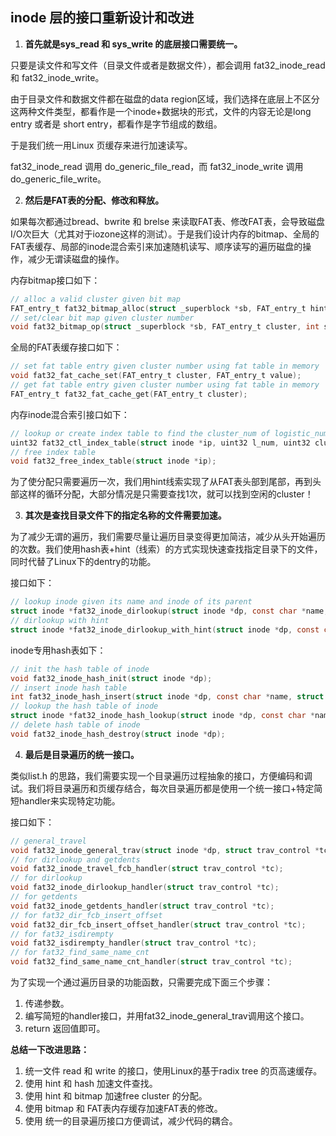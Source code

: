 ## inode 层的接口重新设计和改进

1. **首先就是sys_read 和 sys_write 的底层接口需要统一。**

只要是读文件和写文件（目录文件或者是数据文件），都会调用 fat32_inode_read 和 fat32_inode_write。

由于目录文件和数据文件都在磁盘的data region区域，我们选择在底层上不区分这两种文件类型，都看作是一个inode+数据块的形式，文件的内容无论是long entry 或者是 short entry，都看作是字节组成的数组。

于是我们统一用Linux 页缓存来进行加速读写。

fat32_inode_read 调用 do_generic_file_read，而 fat32_inode_write 调用 do_generic_file_write。





2. **然后是FAT表的分配、修改和释放。**

如果每次都通过bread、bwrite 和 brelse 来读取FAT表、修改FAT表，会导致磁盘I/O次巨大（尤其对于iozone这样的测试）。于是我们设计内存的bitmap、全局的FAT表缓存、局部的inode混合索引来加速随机读写、顺序读写的遍历磁盘的操作，减少无谓读磁盘的操作。

内存bitmap接口如下：

```c
// alloc a valid cluster given bit map
FAT_entry_t fat32_bitmap_alloc(struct _superblock *sb, FAT_entry_t hint);
// set/clear bit map given cluster number
void fat32_bitmap_op(struct _superblock *sb, FAT_entry_t cluster, int set);
```

全局的FAT表缓存接口如下：

```c
// set fat table entry given cluster number using fat table in memory
void fat32_fat_cache_set(FAT_entry_t cluster, FAT_entry_t value);
// get fat table entry given cluster number using fat table in memory
FAT_entry_t fat32_fat_cache_get(FAT_entry_t cluster);
```

内存inode混合索引接口如下：

```c
// lookup or create index table to find the cluster_num of logistic_num
uint32 fat32_ctl_index_table(struct inode *ip, uint32 l_num, uint32 cluster_num);
// free index table
void fat32_free_index_table(struct inode *ip);
```

为了使分配只需要遍历一次，我们用hint线索实现了从FAT表头部到尾部，再到头部这样的循环分配，大部分情况是只需要查找1次，就可以找到空闲的cluster！



3. **其次是查找目录文件下的指定名称的文件需要加速。**

为了减少无谓的遍历，我们需要尽量让遍历目录变得更加简洁，减少从头开始遍历的次数。我们使用hash表+hint（线索）的方式实现快速查找指定目录下的文件，同时代替了Linux下的dentry的功能。

接口如下：

```c
// lookup inode given its name and inode of its parent
struct inode *fat32_inode_dirlookup(struct inode *dp, const char *name, uint *poff);
// dirlookup with hint
struct inode *fat32_inode_dirlookup_with_hint(struct inode *dp, const char *name, uint *poff);
```

inode专用hash表如下：

```c
// init the hash table of inode
void fat32_inode_hash_init(struct inode *dp);
// insert inode hash table
int fat32_inode_hash_insert(struct inode *dp, const char *name, struct inode *ip, uint off);
// lookup the hash table of inode
struct inode *fat32_inode_hash_lookup(struct inode *dp, const char *name);
// delete hash table of inode
void fat32_inode_hash_destroy(struct inode *dp);
```



4. **最后是目录遍历的统一接口。**

类似list.h 的思路，我们需要实现一个目录遍历过程抽象的接口，方便编码和调试。我们将目录遍历和页缓存结合，每次目录遍历都是使用一个统一接口+特定简短handler来实现特定功能。

接口如下：

```c
// general_travel
void fat32_inode_general_trav(struct inode *dp, struct trav_control *tc, trav_handler fn);
// for dirlookup and getdents
void fat32_inode_travel_fcb_handler(struct trav_control *tc);
// for dirlookup
void fat32_inode_dirlookup_handler(struct trav_control *tc);
// for getdents
void fat32_inode_getdents_handler(struct trav_control *tc);
// for fat32_dir_fcb_insert_offset
void fat32_dir_fcb_insert_offset_handler(struct trav_control *tc);
// for fat32_isdirempty
void fat32_isdirempty_handler(struct trav_control *tc);
// for fat32_find_same_name_cnt
void fat32_find_same_name_cnt_handler(struct trav_control *tc);
```

为了实现一个通过遍历目录的功能函数，只需要完成下面三个步骤：

1. 传递参数。
2. 编写简短的handler接口，并用fat32_inode_general_trav调用这个接口。
3. return 返回值即可。



**总结一下改进思路：**

1. 统一文件 read 和 write 的接口，使用Linux的基于radix tree 的页高速缓存。
2. 使用 hint 和 hash 加速文件查找。
3. 使用 hint 和 bitmap 加速free cluster 的分配。
4. 使用 bitmap 和 FAT表内存缓存加速FAT表的修改。
5. 使用 统一的目录遍历接口方便调试，减少代码的耦合。





